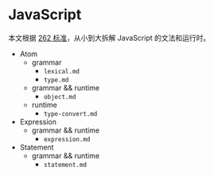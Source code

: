 # JavaScript

本文根据 [262 标准](http://www.ecma-international.org/ecma-262/10.0/)，从小到大拆解 JavaScript 的文法和运行时。

- Atom
  - grammar
    - `lexical.md`
    - `type.md`
  - grammar && runtime
    - `object.md`
  - runtime
    - `type-convert.md`
- Expression
  - grammar && runtime
    - `expression.md`
- Statement
  - grammar && runtime
    - `statement.md`
